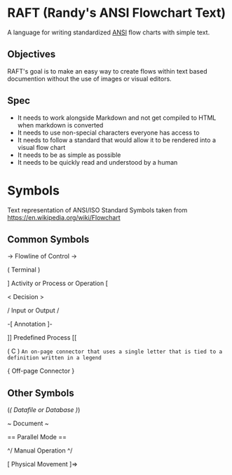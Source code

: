 # RAFT (Randy's ANSI Flowchart Text)
A language for writing standardized [ANSI](https://www.ansi.org/) flow charts with simple text.

## Objectives

RAFT's goal is to make an easy way to create flows within text based documention without the use of images or visual editors. 

## Spec

* It needs to work alongside Markdown and not get compiled to HTML when markdown is converted
* It needs to use non-special characters everyone has access to
* It needs to follow a standard that would allow it to be rendered into a visual flow chart
* It needs to be as simple as possible
* It needs to be quickly read and understood by a human

# Symbols

Text representation of ANSI/ISO Standard Symbols taken from https://en.wikipedia.org/wiki/Flowchart

## Common Symbols

-> Flowline of Control ->

( Terminal )

] Activity or Process or Operation [

< Decision >

/ Input or Output /

-[ Annotation ]-

]] Predefined Process [[

( C ) `An on-page connector that uses a single letter that is tied to a definition written in a legend`

{ Off-page Connector }

## Other Symbols

(_( Datafile or Database )_)

~ Document ~

== Parallel Mode ==

^/ Manual Operation ^/

[ Physical Movement ]=>
